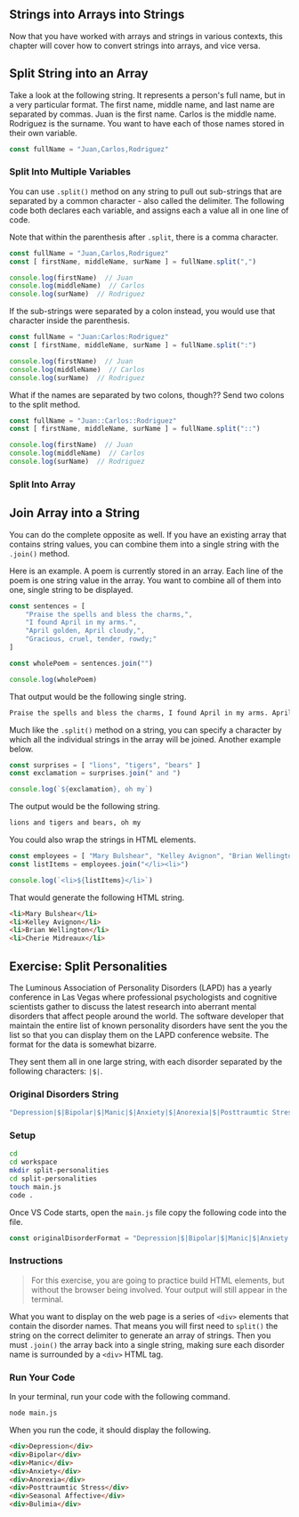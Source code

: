 ## Strings into Arrays into Strings

Now that you have worked with arrays and strings in various contexts, this chapter will cover how to convert strings into arrays, and vice versa.

## Split String into an Array

Take a look at the following string. It represents a person's full name, but in a very particular format. The first name, middle name, and last name are separated by commas. Juan is the first name. Carlos is the middle name. Rodriguez is the surname. You want to have each of those names stored in their own variable.

```js
const fullName = "Juan,Carlos,Rodriguez"
```

### Split Into Multiple Variables

You can use `.split()` method on any string to pull out sub-strings that are separated by a common character - also called the delimiter.  The following code both declares each variable, and assigns each a value all in one line of code.

Note that within the parenthesis after `.split`, there is a comma character.

```js
const fullName = "Juan,Carlos,Rodriguez"
const [ firstName, middleName, surName ] = fullName.split(",")

console.log(firstName)  // Juan
console.log(middleName)  // Carlos
console.log(surName)  // Rodriguez
```

If the sub-strings were separated by a colon instead, you would use that character inside the parenthesis.

```js
const fullName = "Juan:Carlos:Rodriguez"
const [ firstName, middleName, surName ] = fullName.split(":")

console.log(firstName)  // Juan
console.log(middleName)  // Carlos
console.log(surName)  // Rodriguez
```

What if the names are separated by two colons, though?? Send two colons to the split method.

```js
const fullName = "Juan::Carlos::Rodriguez"
const [ firstName, middleName, surName ] = fullName.split("::")

console.log(firstName)  // Juan
console.log(middleName)  // Carlos
console.log(surName)  // Rodriguez
```

### Split Into Array

## Join Array into a String

You can do the complete opposite as well. If you have an existing array that contains string values, you can combine them into a single string with the `.join()` method.

Here is an example. A poem is currently stored in an array. Each line of the poem is one string value in the array. You want to combine all of them into one, single string to be displayed.

```js
const sentences = [
	"Praise the spells and bless the charms,",
	"I found April in my arms.",
	"April golden, April cloudy,",
	"Gracious, cruel, tender, rowdy;"
]

const wholePoem = sentences.join("")

console.log(wholePoem)
```

That output would be the following single string.

```html
Praise the spells and bless the charms, I found April in my arms. April golden, April cloudy,  Gracious, cruel, tender, rowdy;
```

Much like the `.split()` method on a string, you can specify a character by which all the individual strings in the array will be joined. Another example below.

```js
const surprises = [ "lions", "tigers", "bears" ]
const exclamation = surprises.join(" and ")

console.log(`${exclamation}, oh my`)
```

The output would be the following string.

```html
lions and tigers and bears, oh my
```

You could also wrap the strings in HTML elements.

```js
const employees = [ "Mary Bulshear", "Kelley Avignon", "Brian Wellington", "Cherie Midreaux" ]
const listItems = employees.join("</li><li>")

console.log(`<li>${listItems}</li>`)
```

That would generate the following HTML string.

```html
<li>Mary Bulshear</li>
<li>Kelley Avignon</li>
<li>Brian Wellington</li>
<li>Cherie Midreaux</li>
```

## Exercise: Split Personalities

The Luminous Association of Personality Disorders (LAPD) has a yearly conference in Las Vegas where professional psychologists and cognitive scientists gather to discuss the latest research into aberrant mental disorders that affect people around the world. The software developer that maintain the entire list of known personality disorders have sent the you the list so that you can display them on the LAPD conference website. The format for the data is somewhat bizarre.

They sent them all in one large string, with each disorder separated by the following characters: `|$|`.

### Original Disorders String
```js
"Depression|$|Bipolar|$|Manic|$|Anxiety|$|Anorexia|$|Posttraumtic Stress|$|Seasonal Affective|$|Bulimia"
```

### Setup

```sh
cd
cd workspace
mkdir split-personalities
cd split-personalities
touch main.js
code .
```

Once VS Code starts, open the `main.js` file copy the following code into the file.

```js
const originalDisorderFormat = "Depression|$|Bipolar|$|Manic|$|Anxiety|$|Anorexia|$|Posttraumtic Stress|$|Seasonal Affective|$|Bulimia"
```

### Instructions

> For this exercise, you are going to practice build HTML elements, but without the browser being involved. Your output will still appear in the terminal.

What you want to display on the web page is a series of `<div>` elements that contain the disorder names. That means you will first need to `split()` the string on the correct delimiter to generate an array of strings. Then you must `.join()` the array back into a single string, making sure each disorder name is surrounded by a `<div>` HTML tag.

### Run Your Code

In your terminal, run your code with the following command.

```sh
node main.js
```

When you run the code, it should display the following.

```html
<div>Depression</div>
<div>Bipolar</div>
<div>Manic</div>
<div>Anxiety</div>
<div>Anorexia</div>
<div>Posttraumtic Stress</div>
<div>Seasonal Affective</div>
<div>Bulimia</div>
```